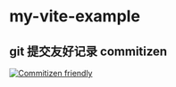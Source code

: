 # my-vite-example

## git 提交友好记录 commitizen

[![Commitizen friendly](https://img.shields.io/badge/commitizen-friendly-brightgreen.svg)](http://commitizen.github.io/cz-cli/)
